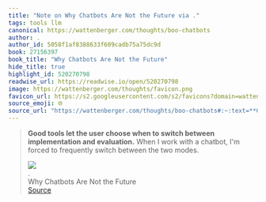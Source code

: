 ```yaml
---
title: "Note on Why Chatbots Are Not the Future via ."
tags: tools llm
canonical: https://wattenberger.com/thoughts/boo-chatbots
author: .
author_id: 5058f1af8388633f609cadb75a75dc9d
book: 27156397
book_title: "Why Chatbots Are Not the Future"
hide_title: true
highlight_id: 520270798
readwise_url: https://readwise.io/open/520270798
image: https://wattenberger.com/thoughts/favicon.png
favicon_url: https://s2.googleusercontent.com/s2/favicons?domain=wattenberger.com
source_emoji: 🌐
source_url: "https://wattenberger.com/thoughts/boo-chatbots#:~:text=**Good%20tools%20let,the%20two%20modes."
---
```


> **Good tools let the user choose when to switch between implementation and evaluation.** When I work with a chatbot, I'm forced to frequently switch between the two modes.
> <div class="quoteback-footer"><div class="quoteback-avatar"><img class="mini-favicon" src="https://s2.googleusercontent.com/s2/favicons?domain=wattenberger.com"></div><div class="quoteback-metadata"><div class="metadata-inner"><span style="display:none">FROM:</span><div aria-label="." class="quoteback-author"> .</div><div aria-label="Why Chatbots Are Not the Future" class="quoteback-title"> Why Chatbots Are Not the Future</div></div></div><div class="quoteback-backlink"><a target="_blank" aria-label="go to the full text of this quotation" rel="noopener" href="https://wattenberger.com/thoughts/boo-chatbots#:~:text=**Good%20tools%20let,the%20two%20modes." class="quoteback-arrow"> Source</a></div></div>